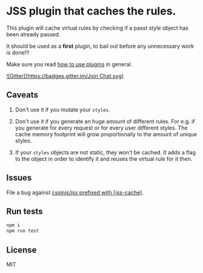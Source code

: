 # JSS plugin that caches the rules.

This plugin will cache virtual rules by checking if a passt style object has been already passed.

It should be used as a __first__ plugin, to bail out before any unnecessary work is done!!!

Make sure you read [how to use
plugins](https://github.com/cssinjs/jss/blob/master/docs/setup.md#setup-with-plugins)
in general.

[![Gitter](https://badges.gitter.im/Join Chat.svg)](https://gitter.im/cssinjs/lobby)

## Caveats

1. Don't use it if you mutate your `styles`.

1. Don't use it if you generate an huge amount of different rules. For e.g. if you generate for every request or for every user different styles. The cache memory footprint will grow proportionally to the amount of unique styles.

1. If your `styles` objects are not static, they won't be cached. It adds a flag to the object in order to identify it and reuses the virtual rule for it then.


## Issues

File a bug against [cssinjs/jss prefixed with \[jss-cache\]](https://github.com/cssinjs/jss/issues/new?title=[jss-cache]%20).

## Run tests

```bash
npm i
npm run test
```

## License

MIT
